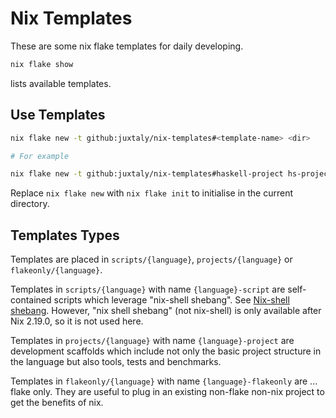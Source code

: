 # Nix Templates

These are some nix flake templates for daily developing.

```sh
nix flake show
```

lists available templates.

## Use Templates

```sh
nix flake new -t github:juxtaly/nix-templates#<template-name> <dir>

# For example

nix flake new -t github:juxtaly/nix-templates#haskell-project hs-project
```

Replace `nix flake new` with `nix flake init` to initialise in the current directory.

## Templates Types

Templates are placed in `scripts/{language}`, `projects/{language}` or `flakeonly/{language}`.

Templates in `scripts/{language}` with name `{language}-script` are self-contained scripts
which leverage "nix-shell shebang". See [Nix-shell shebang](https://nixos.wiki/wiki/Nix-shell_shebang).
However, "nix shell shebang" (not nix-shell) is only available after Nix 2.19.0, so it is not used here.

Templates in `projects/{language}` with name `{language}-project` are development scaffolds
which include not only the basic project structure in the language but also tools, tests and benchmarks.

Templates in `flakeonly/{language}` with name `{language}-flakeonly` are ... flake only. They are
useful to plug in an existing non-flake non-nix project to get the benefits of nix.

